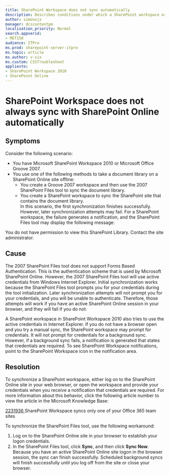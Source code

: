 ```yaml
---
title: SharePoint Workspace does not sync automatically
description: Describes conditions under which a SharePoint workspace or the SharePoint Files tool does not sync automatically.
author: simonxjx
manager: dcscontentpm
localization_priority: Normal
search.appverid: 
- MET150
audience: ITPro
ms.prod: sharepoint-server-itpro
ms.topic: article
ms.author: v-six
ms.custom: CSSTroubleshoot
appliesto:
- SharePoint Workspace 2010
- SharePoint Online
---
```


# SharePoint Workspace does not always sync with SharePoint Online automatically

## Symptoms

Consider the following scenario: 

- You have Microsoft SharePoint Workspace 2010 or Microsoft Office Groove 2007.   
- You use one of the following methods to take a document library on a SharePoint Online site offline: 
  - You create a Groove 2007 workspace and then use the 2007 SharePoint Files tool to sync the document library.    
  - You create a SharePoint workspace to sync the SharePoint site that contains the document library.    
In this scenario, the first synchronization finishes successfully. However, later synchronization attempts may fail. For a SharePoint workspace, the failure generates a notification, and the SharePoint Files tool may display the following message:

You do not have permission to view this SharePoint Library. Contact the site administrator.

## Cause

The 2007 SharePoint Files tool does not support Forms Based Authentication. This is the authentication scheme that is used by Microsoft SharePoint Online. However, the 2007 SharePoint Files tool will use active credentials from Windows Internet Explorer. Initial synchronization works because the SharePoint Files tool prompts you for your credentials during the tool initialization. Later synchronization attempts will not prompt you for your credentials, and you will be unable to authenticate. Therefore, those attempts will work if you have an active SharePoint Online session in your browser, and they will fail if you do not. 

A SharePoint workspace in SharePoint Workspace 2010 also tries to use the active credentials in Internet Explorer. If you do not have a browser open and you try a manual sync, the SharePoint workspace may prompt for credentials. It will not prompt for credentials for a background sync. However, if a background sync fails, a notification is generated that states that credentials are required. To see SharePoint Workspace notifications, point to the SharePoint Workspace icon in the notification area. 

## Resolution

To synchronize a SharePoint workspace, either log on to the SharePoint Online site in your web browser, or open the workspace and provide your credentials when you receive a notification that credentials are required. For more information about this behavior, click the following article number to view the article in the Microsoft Knowledge Base: 

[2231936 ](https://support.microsoft.com/help/2231936) SharePoint Workspace syncs only one of your Office 365 team sites

To synchronize the SharePoint Files tool, use the following workaround:

1. Log on to the SharePoint Online site in your browser to establish your logon credentials.    
2. In the SharePoint Files tool, click **Sync**, and then click **Sync Now**.    
Because you have an active SharePoint Online site logon in the browser session, the sync can finish successfully. Scheduled background syncs will finish successfully until you log off from the site or close your browser.
